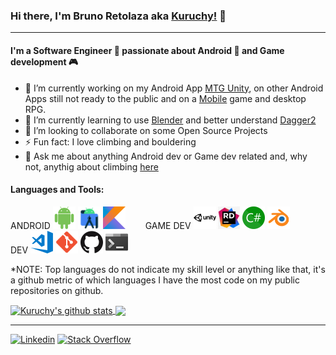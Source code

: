 ### Hi there, I'm Bruno Retolaza aka [Kuruchy!](https://kuruchy.github.io) 👋
---
#### I'm a Software Engineer 🤖 passionate about Android 📱 and Game development 🎮

- 🔭 I’m currently working on my Android App [MTG Unity](https://play.google.com/store/apps/details?id=com.kurulabs.mtgunity&hl=es_419), on other Android Apps still not ready to the public and on a [Mobile](https://github.com/Kuruchy/Spaceshooter) game and desktop RPG.
- 🌱 I’m currently learning to use [Blender](https://www.blender.org/) and better understand [Dagger2](https://github.com/google/dagger)
- 👯 I’m looking to collaborate on some Open Source Projects
- ⚡ Fun fact: I love climbing and bouldering
- 💬 Ask me about anything Android dev or Game dev  related and, why not, anythig about climbing [here](https://github.com/kuruchy/kuruchy/issues)

#### **Languages and Tools:**

ANDROID <code><img height="36" src="https://raw.githubusercontent.com/github/explore/80688e429a7d4ef2fca1e82350fe8e3517d3494d/topics/android/android.png"></code>
<code><img height="36" src="https://raw.githubusercontent.com/Kuruchy/Kuruchy/master/data/android_stdudio.svg"></code>
<code><img height="36" src="https://raw.githubusercontent.com/github/explore/80688e429a7d4ef2fca1e82350fe8e3517d3494d/topics/kotlin/kotlin.png"></code><span style="margin-left:2em">
GAME DEV <code><img height="36" src="https://raw.githubusercontent.com/github/explore/80688e429a7d4ef2fca1e82350fe8e3517d3494d/topics/unity/unity.png"></code>
<code><img height="36" src="https://raw.githubusercontent.com/Kuruchy/Kuruchy/master/data/jetbrains-rider.png"></code>
<code><img height="36" src="https://raw.githubusercontent.com/github/explore/80688e429a7d4ef2fca1e82350fe8e3517d3494d/topics/csharp/csharp.png"></code>
<code><img height="36" src="https://raw.githubusercontent.com/Kuruchy/Kuruchy/master/data/blender.png"></code><span style="margin-left:2em">
DEV <code><img height="36" src="https://raw.githubusercontent.com/github/explore/80688e429a7d4ef2fca1e82350fe8e3517d3494d/topics/visual-studio-code/visual-studio-code.png"></code>
<code><img height="36" src="https://raw.githubusercontent.com/Kuruchy/Kuruchy/master/data/git.svg"></code>
<code><img height="36" src="https://raw.githubusercontent.com/github/explore/78df643247d429f6cc873026c0622819ad797942/topics/github/github.png"></code>
<code><img height="36" src="https://raw.githubusercontent.com/Kuruchy/Kuruchy/master/data/windows_terminal.png"></code>

*NOTE: Top languages do not indicate my skill level or anything like that, it's a github metric of which languages I have the most code on my public repositories on github.


<a href="https://github.com/anuraghazra/github-readme-stats">
  <img align="center" src="https://github-readme-stats.anuraghazra1.vercel.app/api?username=kuruchy&show_icons=true&include_all_commits=true&theme=solarized-dark&count_private=true" alt="Kuruchy's github stats" />
</a>
<a href="https://github.com/anuraghazra/github-readme-stats">
  <!-- Change the `github-readme-stats.anuraghazra1.vercel.app` to `github-readme-stats.vercel.app`  -->
  <img align="center" src="https://github-readme-stats.anuraghazra1.vercel.app/api/top-langs/?username=kuruchy&layout=compact&theme=solarized-dark" />
</a>

---
[![Linkedin](https://img.shields.io/badge/-LinkedIn-222222?style=flat-square&logo=Linkedin&logoColor=white&link=https://www.linkedin.com/in/bruno-retolaza/)](https://www.linkedin.com/in/bruno-retolaza/)
[![Stack Overflow](https://img.shields.io/badge/-Stack%20Overflow-222222?style=flat-square&logo=stack-overflow&logoColor=white&link=https://stackoverflow.com/users/8567562/kuruchy)](https://stackoverflow.com/users/8567562/kuruchy)